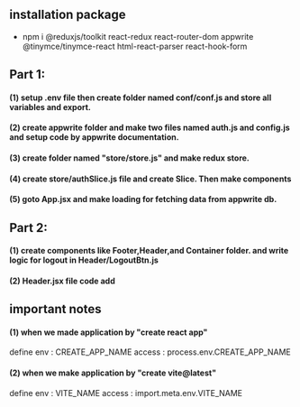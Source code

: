 ## installation package

- npm i @reduxjs/toolkit react-redux react-router-dom appwrite @tinymce/tinymce-react html-react-parser react-hook-form


## Part 1:

#### (1) setup .env file then create folder named conf/conf.js and store all variables and export.
#### (2) create appwrite folder and make two files named auth.js and config.js and setup code by appwrite documentation.
#### (3) create folder named "store/store.js" and make redux store.
#### (4) create store/authSlice.js file and create Slice. Then make components
#### (5) goto App.jsx and make loading for fetching data from appwrite db.

## Part 2:

#### (1) create components like Footer,Header,and Container folder. and write logic for logout in Header/LogoutBtn.js
#### (2) Header.jsx file code add



     

## important notes

 #### (1) when we made application by "create react app" 
 define env : CREATE_APP_NAME
 access : process.env.CREATE_APP_NAME

 #### (2) when we make application by "create vite@latest"
 define env : VITE_NAME
 access : import.meta.env.VITE_NAME

